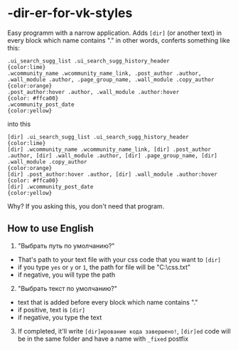 # -dir-er-for-vk-styles
Easy programm with a narrow application. Adds `[dir]` (or another text) in every block which name contains "."
in other words, conferts something like this:
```
.ui_search_sugg_list .ui_search_sugg_history_header
{color:lime}
.wcommunity_name .wcommunity_name_link, .post_author .author, .wall_module .author, .page_group_name, .wall_module .copy_author
{color:orange}
.post_author:hover .author, .wall_module .author:hover
{color: #ffca00}
.wcommunity_post_date
{color:yellow}
```
into this
```
[dir] .ui_search_sugg_list .ui_search_sugg_history_header
{color:lime}
[dir] .wcommunity_name .wcommunity_name_link, [dir] .post_author .author, [dir] .wall_module .author, [dir] .page_group_name, [dir] .wall_module .copy_author
{color:orange}
[dir] .post_author:hover .author, [dir] .wall_module .author:hover
{color: #ffca00}
[dir] .wcommunity_post_date
{color:yellow}
```
Why? If you asking this, you don't need that program.
## How to use English
1. "Выбрать путь по умолчанию?"
* That's path to your text file with your css code that you want to `[dir]`
* if you type `yes` or `y` or `1`, the path for file will be "C:\css.txt"
* if negative, you will type the path
2. "Выбрать текст по умолчанию?"
* text that is added before every block which name contains "."
* if positive, text is `[dir]`
* if negative, you type the text
3. If completed, it'll write `[dir]ирование кода завершено!`, `[dir]ed` code will be in the same folder and have a name with  `_fixed` postfix
